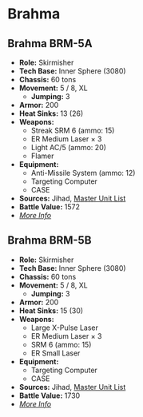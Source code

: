 # Brahma
## Brahma BRM-5A
- **Role:** Skirmisher
- **Tech Base:** Inner Sphere (3080)
- **Chassis:** 60 tons
- **Movement:** 5 / 8, XL
  - **Jumping:** 3
- **Armor:** 200
- **Heat Sinks:** 13 (26)
- **Weapons:**
  - Streak SRM 6 (ammo: 15)
  - ER Medium Laser × 3
  - Light AC/5 (ammo: 20)
  - Flamer
- **Equipment:**
  - Anti-Missile System (ammo: 12)
  - Targeting Computer
  - CASE
- **Sources:** Jihad, [Master Unit List](http://masterunitlist.info/Unit/Details/426/brahma-brm-5a)
- **Battle Value:** 1572
- [*More Info*](brahma/brahma_brm-5a.md)

## Brahma BRM-5B
- **Role:** Skirmisher
- **Tech Base:** Inner Sphere (3080)
- **Chassis:** 60 tons
- **Movement:** 5 / 8, XL
  - **Jumping:** 3
- **Armor:** 200
- **Heat Sinks:** 15 (30)
- **Weapons:**
  - Large X-Pulse Laser
  - ER Medium Laser × 3
  - SRM 6 (ammo: 15)
  - ER Small Laser
- **Equipment:**
  - Targeting Computer
  - CASE
- **Sources:** Jihad, [Master Unit List](http://masterunitlist.info/Unit/Details/427/brahma-brm-5b)
- **Battle Value:** 1730
- [*More Info*](brahma/brahma_brm-5b.md)


